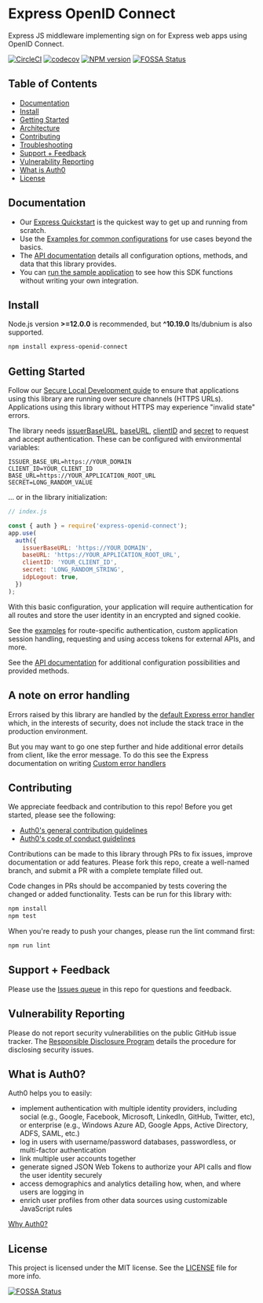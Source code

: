 # Express OpenID Connect

Express JS middleware implementing sign on for Express web apps using OpenID Connect.

[![CircleCI](https://img.shields.io/circleci/build/github/auth0/express-openid-connect/master?style=flat-square)](https://circleci.com/gh/auth0/express-openid-connect/tree/master)
[![codecov](https://img.shields.io/codecov/c/github/auth0/express-openid-connect?style=flat-square)](https://codecov.io/gh/auth0/express-openid-connect)
[![NPM version](https://img.shields.io/npm/v/express-openid-connect.svg?style=flat-square)](https://npmjs.org/package/express-openid-connect)
[![FOSSA Status](https://app.fossa.com/api/projects/git%2Bgithub.com%2Fauth0%2Fexpress-openid-connect.svg?type=shield)](https://app.fossa.com/projects/git%2Bgithub.com%2Fauth0%2Fexpress-openid-connect?ref=badge_shield)

## Table of Contents

- [Documentation](#documentation)
- [Install](#install)
- [Getting Started](#getting-started)
- [Architecture](./ARCHITECTURE.md)
- [Contributing](#contributing)
- [Troubleshooting](./TROUBLESHOOTING.md)
- [Support + Feedback](#support--feedback)
- [Vulnerability Reporting](#vulnerability-reporting)
- [What is Auth0](#what-is-auth0)
- [License](#license)

## Documentation

- Our [Express Quickstart](https://auth0.com/docs/quickstart/webapp/express) is the quickest way to get up and running from scratch.
- Use the [Examples for common configurations](https://github.com/auth0/express-openid-connect/blob/master/EXAMPLES.md) for use cases beyond the basics.
- The [API documentation](https://auth0.github.io/express-openid-connect) details all configuration options, methods, and data that this library provides.
- You can [run the sample application](https://github.com/auth0-samples/auth0-express-webapp-sample/tree/master) to see how this SDK functions without writing your own integration.

## Install

Node.js version **>=12.0.0** is recommended, but **^10.19.0** lts/dubnium is also supported.

```bash
npm install express-openid-connect
```

## Getting Started

Follow our [Secure Local Development guide](https://auth0.com/docs/libraries/secure-local-development) to ensure that applications using this library are running over secure channels (HTTPS URLs). Applications using this library without HTTPS may experience "invalid state" errors.

The library needs [issuerBaseURL](https://auth0.github.io/express-openid-connect/interfaces/configparams.html#issuerbaseurl), [baseURL](https://auth0.github.io/express-openid-connect/interfaces/configparams.html#baseurl), [clientID](https://auth0.github.io/express-openid-connect/interfaces/configparams.html#clientid) and [secret](https://auth0.github.io/express-openid-connect/interfaces/configparams.html#secret) to request and accept authentication. These can be configured with environmental variables:

```text
ISSUER_BASE_URL=https://YOUR_DOMAIN
CLIENT_ID=YOUR_CLIENT_ID
BASE_URL=https://YOUR_APPLICATION_ROOT_URL
SECRET=LONG_RANDOM_VALUE
```

... or in the library initialization:

```js
// index.js

const { auth } = require('express-openid-connect');
app.use(
  auth({
    issuerBaseURL: 'https://YOUR_DOMAIN',
    baseURL: 'https://YOUR_APPLICATION_ROOT_URL',
    clientID: 'YOUR_CLIENT_ID',
    secret: 'LONG_RANDOM_STRING',
    idpLogout: true,
  })
);
```

With this basic configuration, your application will require authentication for all routes and store the user identity in an encrypted and signed cookie.

See the [examples](EXAMPLES.md) for route-specific authentication, custom application session handling, requesting and using access tokens for external APIs, and more.

See the [API documentation](https://auth0.github.io/express-openid-connect) for additional configuration possibilities and provided methods.

## A note on error handling

Errors raised by this library are handled by the [default Express error handler](https://expressjs.com/en/guide/error-handling.html#the-default-error-handler) which, in the interests of security, does not include the stack trace in the production environment.

But you may want to go one step further and hide additional error details from client, like the error message. To do this see the Express documentation on writing [Custom error handlers](https://expressjs.com/en/guide/error-handling.html#writing-error-handlers)

## Contributing

We appreciate feedback and contribution to this repo! Before you get started, please see the following:

- [Auth0's general contribution guidelines](https://github.com/auth0/.github/blob/master/CONTRIBUTING.md)
- [Auth0's code of conduct guidelines](https://github.com/auth0/open-source-template/blob/master/CODE-OF-CONDUCT.md)

Contributions can be made to this library through PRs to fix issues, improve documentation or add features. Please fork this repo, create a well-named branch, and submit a PR with a complete template filled out.

Code changes in PRs should be accompanied by tests covering the changed or added functionality. Tests can be run for this library with:

```bash
npm install
npm test
```

When you're ready to push your changes, please run the lint command first:

```bash
npm run lint
```

## Support + Feedback

Please use the [Issues queue](https://github.com/auth0/express-openid-connect/issues) in this repo for questions and feedback.

## Vulnerability Reporting

Please do not report security vulnerabilities on the public GitHub issue tracker. The [Responsible Disclosure Program](https://auth0.com/whitehat) details the procedure for disclosing security issues.

## What is Auth0?

Auth0 helps you to easily:

- implement authentication with multiple identity providers, including social (e.g., Google, Facebook, Microsoft, LinkedIn, GitHub, Twitter, etc), or enterprise (e.g., Windows Azure AD, Google Apps, Active Directory, ADFS, SAML, etc.)
- log in users with username/password databases, passwordless, or multi-factor authentication
- link multiple user accounts together
- generate signed JSON Web Tokens to authorize your API calls and flow the user identity securely
- access demographics and analytics detailing how, when, and where users are logging in
- enrich user profiles from other data sources using customizable JavaScript rules

[Why Auth0?](https://auth0.com/why-auth0)

## License

This project is licensed under the MIT license. See the [LICENSE](LICENSE) file for more info.

[![FOSSA Status](https://app.fossa.com/api/projects/git%2Bgithub.com%2Fauth0%2Fexpress-openid-connect.svg?type=large)](https://app.fossa.com/projects/git%2Bgithub.com%2Fauth0%2Fexpress-openid-connect?ref=badge_large)
